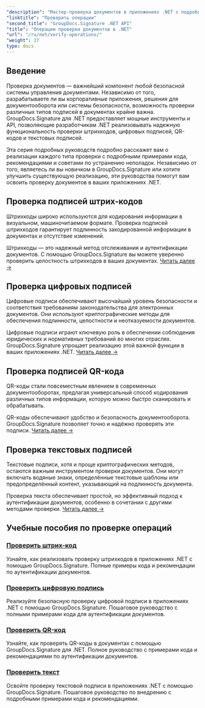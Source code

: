 ```yaml
---
"description": "Мастер-проверка документов в приложениях .NET с подробными учебными пособиями по штрих-кодам, цифровой подписи, QR-кодам и текстовой аутентификации с использованием GroupDocs.Signature."
"linktitle": "Проверить операции"
"second_title": "GroupDocs.Signature .NET API"
"title": "Операции проверки документов в .NET"
"url": "/ru/net/verify-operations/"
"weight": 27
type: docs
---
```

## Введение

Проверка документов — важнейший компонент любой безопасной системы управления документами. Независимо от того, разрабатываете ли вы корпоративные приложения, решения для документооборота или системы безопасности, возможность проверки различных типов подписей в документах крайне важна. GroupDocs.Signature для .NET предоставляет мощные инструменты и API, позволяющие разработчикам .NET реализовывать надежную функциональность проверки штрихкодов, цифровых подписей, QR-кодов и текстовых подписей.

Эта серия подробных руководств подробно расскажет вам о реализации каждого типа проверки с подробными примерами кода, рекомендациями и советами по устранению неполадок. Независимо от того, являетесь ли вы новичком в GroupDocs.Signature или хотите улучшить существующую реализацию, эти руководства помогут вам освоить проверку документов в ваших приложениях .NET.

## Проверка подписей штрих-кодов

Штрихкоды широко используются для кодирования информации в визуальном, машиночитаемом формате. Проверка подписей штрихкодов гарантирует подлинность закодированной информации в документах и отсутствие изменений.

Штрихкоды — это надежный метод отслеживания и аутентификации документов. С помощью GroupDocs.Signature вы можете уверенно проверить целостность штрихкодов в ваших документах. [Читать далее →](/net/verify-operations/verify-barcode/)

## Проверка цифровых подписей

Цифровые подписи обеспечивают высочайший уровень безопасности и соответствия требованиям законодательства для электронных документов. Они используют криптографические методы для обеспечения подлинности, целостности и неотказуемости документов.


Цифровые подписи играют ключевую роль в обеспечении соблюдения юридических и нормативных требований во многих отраслях. GroupDocs.Signature упрощает реализацию этой важной функции в ваших приложениях .NET. [Читать далее →](/net/verify-operations/verify-digital/)

## Проверка подписей QR-кода

QR-коды стали повсеместным явлением в современных документооборотах, предлагая универсальный способ кодирования различных типов информации, которую можно быстро сканировать и обрабатывать.

QR-коды обеспечивают удобство и безопасность документооборота. GroupDocs.Signature позволяет точно и надёжно проверять эти подписи. [Читать далее →](/net/verify-operations/verify-qr-code/)

## Проверка текстовых подписей

Текстовые подписи, хотя и проще криптографических методов, остаются важным инструментом проверки документов. Они могут включать водяные знаки, определённые текстовые шаблоны или предопределённый контент, указывающий на подлинность документа.

Проверка текста обеспечивает простой, но эффективный подход к аутентификации документов, особенно в сочетании с другими методами проверки. [Читать далее →](/net/verify-operations/verify-text/)

## Учебные пособия по проверке операций
### [Проверить штрих-код](./verify-barcode/)
Узнайте, как реализовать проверку штрихкодов в приложениях .NET с помощью GroupDocs.Signature. Полные примеры кода и рекомендации по аутентификации документов.

### [Проверить цифровую подпись](./verify-digital/)
Реализуйте безопасную проверку цифровой подписи в приложениях .NET с помощью GroupDocs.Signature. Пошаговое руководство с полными примерами кода для аутентификации документов.

### [Проверить QR-код](./verify-qr-code/)
Узнайте, как проверять QR-коды в документах с помощью GroupDocs.Signature для .NET. Полное руководство с примерами кода и рекомендациями по аутентификации документов.

### [Проверить текст](./verify-text/)
Освойте проверку текстовой подписи в приложениях .NET с помощью GroupDocs.Signature. Пошаговое руководство по внедрению с подробными примерами кода и рекомендациями.